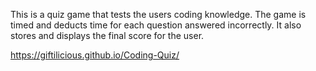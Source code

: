 This is a quiz game that tests the users coding knowledge. The game is timed and deducts time for each question answered incorrectly. It also stores and displays the final score for the user.

https://giftilicious.github.io/Coding-Quiz/
